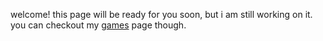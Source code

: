 welcome!
this page will be ready for you soon, but i am still working on it.
you can checkout my [games](./games.html) page though.